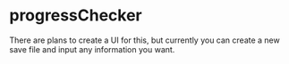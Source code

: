 # progressChecker


There are plans to create a UI for this, but currently you can create a new save file and input any information you want.
